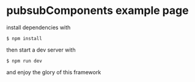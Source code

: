 # pubsubComponents example page

install dependencies with
```
$ npm install
```

then start a dev server with
```
$ npm run dev
```

and enjoy the glory of this framework
